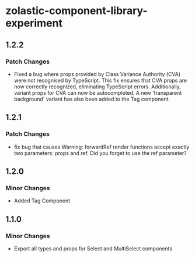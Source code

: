 # zolastic-component-library-experiment

## 1.2.2

### Patch Changes

- Fixed a bug where props provided by Class Variance Authority (CVA) were not recognised by TypeScript. This fix ensures that CVA props are now correctly recognized, eliminating TypeScript errors. Additionally, variant props for CVA can now be autocompleted. A new 'transparent background' variant has also been added to the Tag component.

## 1.2.1

### Patch Changes

- fix bug that causes Warning: forwardRef render functions accept exactly two parameters: props and ref. Did you forget to use the ref parameter?

## 1.2.0

### Minor Changes

- Added Tag Component

## 1.1.0

### Minor Changes

- Export all types and props for Select and MultiSelect components
